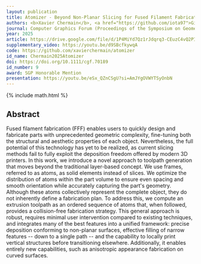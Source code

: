 ```yaml
---
layout: publication
title: Atomizer - Beyond Non-Planar Slicing for Fused Filament Fabrication
authors: <b>Xavier Chermain</b>, <a href="https://github.com/iota97">Giovanni Cocco</a>, <a href="https://members.loria.fr/CZanni/">Cédric Zanni</a>, Eric Garner, <a href="https://www.linkedin.com/in/pierre-alexandre-hugron-b7b22552">Pierre-Alexandre Hugron</a>, and <a href="https://www.antexel.com/sylefeb/research">Sylvain Lefebvre</a>
journal: Computer Graphics Forum (Proceedings of the Symposium on Geometry Processing)
year: 2025
article: https://drive.google.com/file/d/1P4MiYd7Qz1rJdqrq3-CEuzC4vQ2PIMeO/view?usp=sharing
supplementary_video: https://youtu.be/d9SBcfkywqA
code: https://github.com/xavierchermain/atomizer
id_name: Chermain2025Atomizer
doi: https://doi.org/10.1111/cgf.70189
id_number: 9
award: SGP Honorable Mention
presentation: https://youtu.be/eSx_QZnCSgU?si=AmJYgOVWYTSyOnbN
---
```

{% include math.html %}

## Abstract

Fused filament fabrication (FFF) enables users to quickly design and fabricate
parts with unprecedented geometric complexity, fine-tuning both the structural
and aesthetic properties of each object. Nevertheless, the full potential of
this technology has yet to be realized, as current slicing methods fail to fully
exploit the deposition freedom offered by modern 3D printers. In this work, we
introduce a novel approach to toolpath generation that moves beyond the
traditional layer-based concept. We use frames, referred to as atoms, as solid
elements instead of slices. We optimize the distribution of atoms within the
part volume to ensure even spacing and smooth orientation while accurately
capturing the part's geometry. Although these atoms collectively represent the
complete object, they do not inherently define a fabrication plan. To address
this, we compute an extrusion toolpath as an ordered sequence of atoms that,
when followed, provides a collision-free fabrication strategy. This general
approach is robust, requires minimal user intervention compared to existing
techniques, and integrates many of the best features into a unified framework:
precise deposition conforming to non-planar surfaces, effective filling of
narrow features -- down to a single path -- and the capability to locally print
vertical structures before transitioning elsewhere. Additionally, it enables
entirely new capabilities, such as anisotropic appearance fabrication on curved
surfaces.
